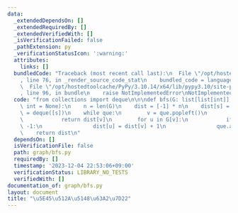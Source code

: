 ```yaml
---
data:
  _extendedDependsOn: []
  _extendedRequiredBy: []
  _extendedVerifiedWith: []
  _isVerificationFailed: false
  _pathExtension: py
  _verificationStatusIcon: ':warning:'
  attributes:
    links: []
  bundledCode: "Traceback (most recent call last):\n  File \"/opt/hostedtoolcache/PyPy/3.10.14/x64/lib/pypy3.10/site-packages/onlinejudge_verify/documentation/build.py\"\
    , line 76, in _render_source_code_stat\n    bundled_code = language.bundle(\n\
    \  File \"/opt/hostedtoolcache/PyPy/3.10.14/x64/lib/pypy3.10/site-packages/onlinejudge_verify/languages/python.py\"\
    , line 96, in bundle\n    raise NotImplementedError\nNotImplementedError\n"
  code: "from collections import deque\n\n\ndef bfs(G: list[list[int]], s: int, t:\
    \ int = None):\n    n = len(G)\n    dist = [-1] * n\n    dist[s] = 0\n\n    que\
    \ = deque([s])\n    while que:\n        v = que.popleft()\n        if t == v:\n\
    \            return dist[v]\n        for u in G[v]:\n            if dist[u] ==\
    \ -1:\n                dist[u] = dist[v] + 1\n                que.append(u)\n\
    \    return dist\n"
  dependsOn: []
  isVerificationFile: false
  path: graph/bfs.py
  requiredBy: []
  timestamp: '2023-12-04 22:53:06+09:00'
  verificationStatus: LIBRARY_NO_TESTS
  verifiedWith: []
documentation_of: graph/bfs.py
layout: document
title: "\u5E45\u512A\u5148\u63A2\u7D22"
---
```

